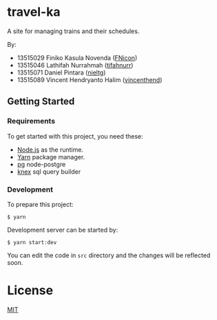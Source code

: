 # travel-ka

A site for managing trains and their schedules.

By:

- 13515029 Finiko Kasula Novenda ([FNicon](https://github.com/FNicon))
- 13515046 Lathifah Nurrahmah ([tifahnurr](https://github.com/tifahnurr))
- 13515071 Daniel Pintara ([nieltg](https://github.com/nieltg))
- 13515089 Vincent Hendryanto Halim ([vincenthend](https://github.com/vincenthend))

## Getting Started

### Requirements

To get started with this project, you need these:

- [Node.js](https://nodejs.org/en/download) as the runtime.
- [Yarn](https://yarnpkg.com/en/docs/install) package manager.
- [pg](https://github.com/brianc/node-postgres) node-postgre
- [knex](https://knexjs.org/#Installation) sql query builder

### Development

To prepare this project:

```
$ yarn
```

Development server can be started by:

```
$ yarn start:dev
```

You can edit the code in `src` directory and the changes will be reflected soon.

# License

[MIT](LICENSE)
